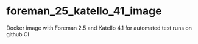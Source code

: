 # foreman_25_katello_41_image
Docker image with Foreman 2.5 and Katello 4.1 for automated test runs on github CI
